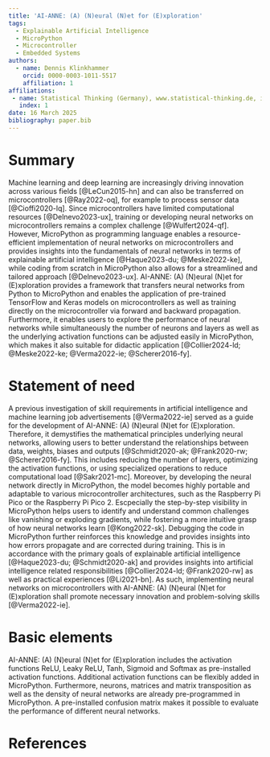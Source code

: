 ```yaml
---
title: 'AI-ANNE: (A) (N)eural (N)et for (E)xploration'
tags:
  - Explainable Artificial Intelligence
  - MicroPython
  - Microcontroller
  - Embedded Systems
authors:
  - name: Dennis Klinkhammer
    orcid: 0000-0003-1011-5517
    affiliation: 1
affiliations:
 - name: Statistical Thinking (Germany), www.statistical-thinking.de, info (at) statistical-thinking.de
   index: 1
date: 16 March 2025
bibliography: paper.bib
---
```


# Summary

Machine learning and deep learning are increasingly driving innovation across various fields [@LeCun2015-hn] and can also be transferred on microcontrollers [@Ray2022-oq], for example to process sensor data [@Cioffi2020-lq]. Since microcontrollers have limited computational resources [@Delnevo2023-ux], training or developing neural networks on microcontrollers remains a complex challenge [@Wulfert2024-qf]. However, MicroPython as programming language enables a resource-efficient implementation of neural networks on microcontrollers and provides insights into the fundamentals of neural networks in terms of explainable artificial intelligence [@Haque2023-du; @Meske2022-ke], while coding from scratch in MicroPython also allows for a streamlined and tailored approach [@Delnevo2023-ux]. AI-ANNE: (A) (N)eural (N)et for (E)xploration provides a framework that transfers neural networks from Python to MicroPython and enables the application of pre-trained TensorFlow and Keras models on microcontrollers as well as training directly on the microcontroller via forward and backward propagation. Furthermore, it enables users to explore the performance of neural networks while simultaneously the number of neurons and layers as well as the underlying activation functions can be adjusted easily in MicroPython, which makes it also suitable for didactic application [@Collier2024-ld; @Meske2022-ke; @Verma2022-ie; @Scherer2016-fy].

# Statement of need

A previous investigation of skill requirements in artificial intelligence and machine learning job advertisements [@Verma2022-ie] served as a guide for the development of AI-ANNE: (A) (N)eural (N)et for (E)xploration. Therefore, it demystifies the mathematical principles underlying neural networks, allowing users to better understand the relationships between data, weights, biases and outputs [@Schmidt2020-ak; @Frank2020-rw; @Scherer2016-fy]. This includes reducing the number of layers, optimizing the activation functions, or using specialized operations to reduce computational load [@Sakr2021-mc]. Moreover, by developing the neural network directly in MicroPython, the model becomes highly portable and adaptable to various microcontroller architectures, such as the Raspberry Pi Pico or the Raspberry Pi Pico 2. Escpecially the step-by-step visibility in MicroPython helps users to identify and understand common challenges like vanishing or exploding gradients, while fostering a more intuitive grasp of how neural networks learn [@Kong2022-sk]. Debugging the code in MicroPython further reinforces this knowledge and provides insights into how errors propagate and are corrected during training. This is in accordance with the primary goals of explainable artificial intelligence [@Haque2023-du; @Schmidt2020-ak] and provides insights into artificial intelligence related responsibilities [@Collier2024-ld; @Frank2020-rw] as well as practical experiences [@Li2021-bn]. As such, implementing neural networks on microcontrollers with AI-ANNE: (A) (N)eural (N)et for (E)xploration shall promote necessary innovation and problem-solving skills [@Verma2022-ie].

# Basic elements
AI-ANNE: (A) (N)eural (N)et for (E)xploration includes the activation functions ReLU, Leaky ReLU, Tanh, Sigmoid and Softmax as pre-installed activation functions. Additional activation functions can be flexibly added in MicroPython. Furthermore, neurons, matrices and matrix transposition as well as the density of neural networks are already pre-programmed in MicroPython. A pre-installed confusion matrix makes it possible to evaluate the performance of different neural networks.

# References
